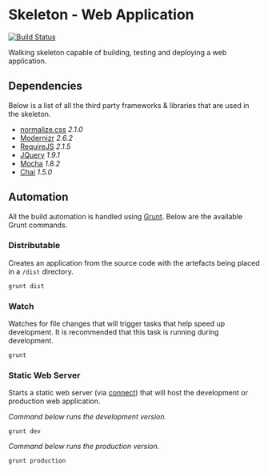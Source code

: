 # Skeleton - Web Application

[![Build Status](https://secure.travis-ci.org/peterkeating/web-app-skeleton.png?branch=master)](http://travis-ci.org/peterkeating/web-app-skeleton)

Walking skeleton capable of building, testing and deploying a web application.

## Dependencies

Below is a list of all the third party frameworks & libraries that are used in the skeleton.

* [normalize.css](https://github.com/necolas/normalize.css) *2.1.0*
* [Modernizr](http://modernizr.com/) *2.6.2*
* [RequireJS](http://requirejs.org/) *2.1.5*
* [JQuery](http://jquery.com) *1.9.1*
* [Mocha](http://visionmedia.github.com/mocha/) *1.8.2*
* [Chai](http://chaijs.com/) *1.5.0*

## Automation

All the build automation is handled using [Grunt](http://gruntjs.com). Below are the available Grunt commands.

### Distributable

Creates an application from the source code with the artefacts being placed in a `/dist` directory.

	grunt dist

### Watch

Watches for file changes that will trigger tasks that help speed up development. It is recommended that this task is running during development.

    grunt

### Static Web Server

Starts a static web server (via [connect](https://github.com/gruntjs/grunt-contrib-connect)) that will host the development or production web application.

*Command below runs the development version.*

    grunt dev

*Command below runs the production version.*

    grunt production
